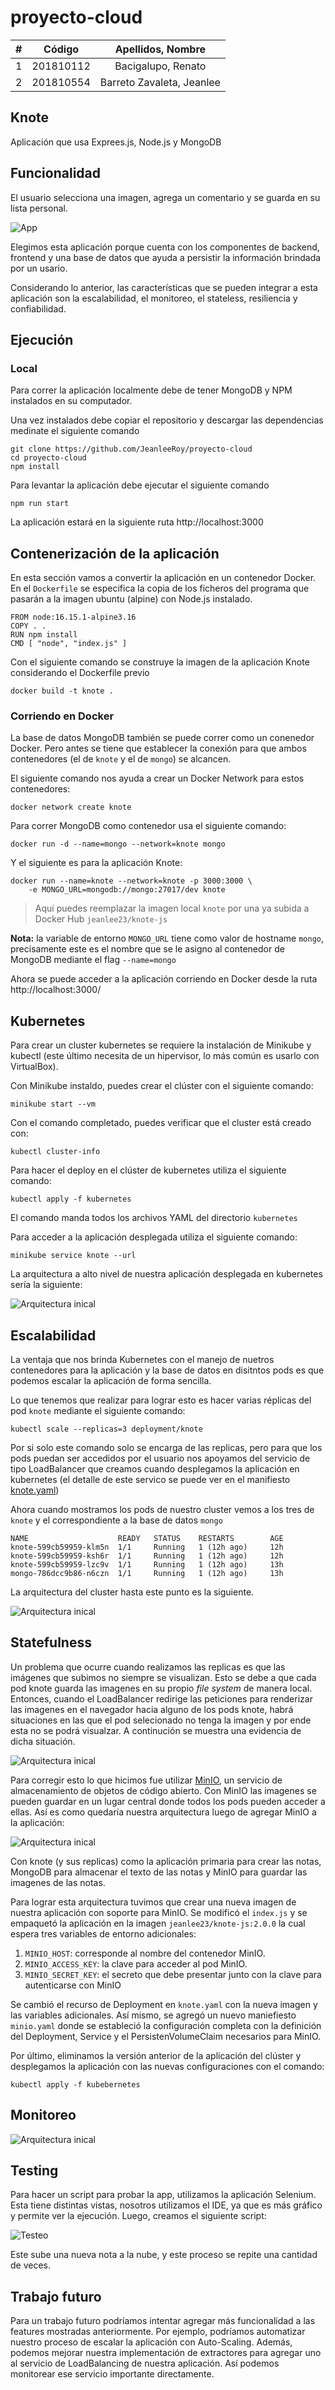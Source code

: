 # proyecto-cloud

|  **#** | **Código** | **Apellidos, Nombre** |
| :---: | :---: | :---: |
|  1 | 201810112 | Bacigalupo, Renato|
|  2 | 201810554 | Barreto Zavaleta, Jeanlee |

## Knote

Aplicación que usa Exprees.js, Node.js y MongoDB

## Funcionalidad

El usuario selecciona una imagen, agrega un comentario y se guarda en su lista personal.

![App](images/app.gif)

Elegimos esta aplicación porque cuenta con los componentes de backend, frontend y una base de datos que ayuda a persistir la información brindada por un usario. 

Considerando lo anterior, las características que se pueden integrar a esta aplicación son la escalabilidad, el monitoreo, el stateless, resiliencia y confiabilidad.

## Ejecución

### Local

Para correr la aplicación localmente debe de tener MongoDB y NPM instalados en su computador.

Una vez instalados debe copiar el repositorio y descargar las dependencias medinate el siguiente comando

    git clone https://github.com/JeanleeRoy/proyecto-cloud
    cd proyecto-cloud
    npm install

Para levantar la aplicación debe ejecutar el siguiente comando

    npm run start

La aplicación estará en la siguiente ruta http://localhost:3000


## Contenerización de la aplicación

En esta sección vamos a convertir la aplicación en un contenedor Docker. En el `Dockerfile` se especifica la copia de los ficheros del programa que pasarán a la imagen ubuntu (alpine) con Node.js instalado.

    FROM node:16.15.1-alpine3.16
    COPY . .
    RUN npm install
    CMD [ "node", "index.js" ]

Con el siguiente comando se construye la imagen de la aplicación Knote considerando el Dockerfile previo

    docker build -t knote .

### Corriendo en Docker

La base de datos MongoDB también se puede correr como un conenedor Docker. Pero antes se tiene que establecer la conexión para que ambos contenedores (el de `knote` y el de `mongo`) se alcancen.

El siguiente comando nos ayuda a crear un Docker Network para estos contenedores:

    docker network create knote

Para correr MongoDB como contenedor usa el siguiente comando:
    
    docker run -d --name=mongo --network=knote mongo

Y el siguiente es para la aplicación Knote:

    docker run --name=knote --network=knote -p 3000:3000 \
        -e MONGO_URL=mongodb://mongo:27017/dev knote

> Aquí puedes reemplazar la imagen local `knote` por una ya subida a Docker Hub `jeanlee23/knote-js`

**Nota:** la variable de entorno `MONGO_URL` tiene como valor de hostname `mongo`, precisamente este es el nombre que se le asigno al contenedor de MongoDB mediante el flag `--name=mongo`


Ahora se puede acceder a la aplicación corriendo en Docker desde la ruta http://localhost:3000/

## Kubernetes

Para crear un cluster kubernetes se requiere la instalación de Minikube y kubectl (este último necesita de un hipervisor, lo más común es usarlo con VirtualBox).

Con Minikube instaldo, puedes crear el clúster con el siguiente comando:

    minikube start --vm

Con el comando completado, puedes verificar que el cluster está creado con:

    kubectl cluster-info

Para hacer el deploy en el clúster de kubernetes utiliza el siguiente comando:

    kubectl apply -f kubernetes

El comando manda todos los archivos YAML del directorio `kubernetes`

Para acceder a la aplicación desplegada utiliza el siguiente comando:

    minikube service knote --url

La arquitectura a alto nivel de nuestra aplicación desplegada en kubernetes sería la siguiente:

![Arquitectura inical](images/simple-k8s.jpg)

## Escalabilidad

La ventaja que nos brinda Kubernetes con el manejo de nuetros contenedores para la aplicación y la base de datos en disitntos pods es que podemos escalar la aplicación de forma sencilla.

Lo que tenemos que realizar para lograr esto es hacer varias réplicas del pod `knote` mediante el siguiente comando:

    kubectl scale --replicas=3 deployment/knote

Por si solo este comando solo se encarga de las replicas, pero para que los pods puedan ser accedidos por el usuario nos apoyamos del servicio de tipo LoadBalancer que creamos cuando desplegamos la aplicación en kubernetes (el detalle de este servico se puede ver en el manifiesto [knote.yaml](kubernetes/knote.yaml))

Ahora cuando mostramos los pods de nuestro cluster vemos a los tres de `knote` y el correspondiente a la base de datos `mongo`

    NAME                    READY   STATUS    RESTARTS        AGE
    knote-599cb59959-klm5n  1/1     Running   1 (12h ago)     12h
    knote-599cb59959-ksh6r  1/1     Running   1 (12h ago)     12h
    knote-599cb59959-lzc9v  1/1     Running   1 (12h ago)     13h
    mongo-786dcc9b86-n6czn  1/1     Running   1 (12h ago)     13h

La arquitectura del cluster hasta este punto es la siguiente.

![Arquitectura inical](images/replicas-k8s.jpg)


## Statefulness

Un problema que ocurre cuando realizamos las replicas es que las imágenes que subimos no siempre se visualizan. Esto se debe a que cada pod knote guarda las imagenes en su propio *file system* de manera local. Entonces, cuando el LoadBalancer redirige las peticiones para renderizar las imagenes en el navegador hacia alguno de los pods knote, habrá situaciones en las que el pod selecionado no tenga la imagen y por ende esta no se podrá visualzar. A continución se muestra una evidencia de dicha situación.

![Arquitectura inical](images/glitch.png)

Para corregir esto lo que hicimos fue utilizar [MinIO](https://github.com/minio/minio), un servicio de almacenamiento de objetos de código abierto. Con MinIO las imagenes se pueden guardar en un lugar central donde todos los pods pueden acceder a ellas. Así es como quedaría nuestra arquitectura luego de agregar MinIO a la aplicación:

![Arquitectura inical](images/minio.jpg)

Con knote (y sus replicas) como la aplicación primaria para crear las notas, MongoDB para almacenar el texto de las notas y MinIO para guardar las imagenes de las notas.

Para lograr esta arquitectura tuvimos que crear una nueva imagen de nuestra aplicación con soporte para MinIO. Se modificó el `index.js` y se empaquetó la aplicación en la imagen `jeanlee23/knote-js:2.0.0` la cual espera tres variables de entorno adicionales:

1. `MINIO_HOST`: corresponde al nombre del contenedor MinIO.
2. `MINIO_ACCESS_KEY`: la clave para acceder al pod MinIO.
3. `MINIO_SECRET_KEY`: el secreto que debe presentar junto con la clave para autenticarse con MinIO

Se cambió el recurso de Deployment en `knote.yaml` con la nueva imagen y las variables adicionales. Así mismo, se agregó un nuevo maniefiesto `minio.yaml` donde se estableció la configuración completa con la definición del Deployment, Service y el PersistenVolumeClaim necesarios para MinIO.

Por último, eliminamos la versión anterior de la aplicación del clúster y desplegamos la aplicación con las nuevas configuraciones con el comando:

    kubectl apply -f kubebernetes

## Monitoreo



![Arquitectura inical](images/prometheus.jpg)

## Testing

Para hacer un script para probar la app, utilizamos la aplicación Selenium. Esta tiene distintas vistas, nosotros utilizamos el IDE, ya que es más gráfico y permite ver la ejecución. Luego, creamos el siguiente script:

![Testeo](images/Testing.png)

Este sube una nueva nota a la nube, y este proceso se repite una cantidad de veces.

## Trabajo futuro

Para un trabajo futuro podríamos intentar agregar más funcionalidad a las features mostradas anteriormente. Por ejemplo, podríamos automatizar nuestro proceso de escalar la aplicación con Auto-Scaling. Además, podemos mejorar nuestra implementación de extractores para agregar uno al servicio de LoadBalancing de nuestra aplicación. Así podemos monitorear ese servicio importante directamente.
